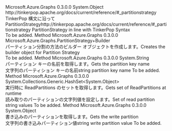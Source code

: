 <Type Name="PartitionStrategy" FullName="Microsoft.Azure.Graphs.PartitionStrategy">
  <TypeSignature Language="C#" Value="public sealed class PartitionStrategy" />
  <TypeSignature Language="ILAsm" Value=".class public auto ansi sealed beforefieldinit PartitionStrategy extends System.Object" />
  <TypeSignature Language="DocId" Value="T:Microsoft.Azure.Graphs.PartitionStrategy" />
  <TypeSignature Language="VB.NET" Value="Public NotInheritable Class PartitionStrategy" />
  <TypeSignature Language="F#" Value="type PartitionStrategy = class" />
  <AssemblyInfo>
    <AssemblyName>Microsoft.Azure.Graphs</AssemblyName>
    <AssemblyVersion>0.3.0.0</AssemblyVersion>
  </AssemblyInfo>
  <Base>
    <BaseTypeName>System.Object</BaseTypeName>
  </Base>
  <Interfaces />
  <Docs>
    <summary>
             <span data-ttu-id="11e36-101">http://tinkerpop.apache.org/docs/current/reference/#_partitionstrategy TinkerPop 構文に沿って PartitionStrategy</span><span class="sxs-lookup"><span data-stu-id="11e36-101">http://tinkerpop.apache.org/docs/current/reference/#_partitionstrategy PartitionStrategy in line with TinkerPop Syntax</span></span>
             </summary>
    <remarks>To be added.</remarks>
  </Docs>
  <Members>
    <Member MemberName="Build">
      <MemberSignature Language="C#" Value="public static Microsoft.Azure.Graphs.PartitionStrategy.Builder Build ();" />
      <MemberSignature Language="ILAsm" Value=".method public static hidebysig class Microsoft.Azure.Graphs.PartitionStrategy/Builder Build() cil managed" />
      <MemberSignature Language="DocId" Value="M:Microsoft.Azure.Graphs.PartitionStrategy.Build" />
      <MemberSignature Language="VB.NET" Value="Public Shared Function Build () As PartitionStrategy.Builder" />
      <MemberSignature Language="F#" Value="static member Build : unit -&gt; Microsoft.Azure.Graphs.PartitionStrategy.Builder" Usage="Microsoft.Azure.Graphs.PartitionStrategy.Build " />
      <MemberType>Method</MemberType>
      <AssemblyInfo>
        <AssemblyName>Microsoft.Azure.Graphs</AssemblyName>
        <AssemblyVersion>0.3.0.0</AssemblyVersion>
      </AssemblyInfo>
      <ReturnValue>
        <ReturnType>Microsoft.Azure.Graphs.PartitionStrategy+Builder</ReturnType>
      </ReturnValue>
      <Parameters />
      <Docs>
        <summary>
            <span data-ttu-id="11e36-102">パーティション分割の方法のビルダー オブジェクトを作成します。</span><span class="sxs-lookup"><span data-stu-id="11e36-102">Creates the builder object for Partition Strategy</span></span>
            </summary>
        <returns />
        <remarks>To be added.</remarks>
      </Docs>
    </Member>
    <Member MemberName="GetPartitionKey">
      <MemberSignature Language="C#" Value="public string GetPartitionKey ();" />
      <MemberSignature Language="ILAsm" Value=".method public hidebysig instance string GetPartitionKey() cil managed" />
      <MemberSignature Language="DocId" Value="M:Microsoft.Azure.Graphs.PartitionStrategy.GetPartitionKey" />
      <MemberSignature Language="VB.NET" Value="Public Function GetPartitionKey () As String" />
      <MemberSignature Language="F#" Value="member this.GetPartitionKey : unit -&gt; string" Usage="partitionStrategy.GetPartitionKey " />
      <MemberType>Method</MemberType>
      <AssemblyInfo>
        <AssemblyName>Microsoft.Azure.Graphs</AssemblyName>
        <AssemblyVersion>0.3.0.0</AssemblyVersion>
      </AssemblyInfo>
      <ReturnValue>
        <ReturnType>System.String</ReturnType>
      </ReturnValue>
      <Parameters />
      <Docs>
        <summary>
            <span data-ttu-id="11e36-103">パーティション キーの名前を取得します。</span><span class="sxs-lookup"><span data-stu-id="11e36-103">Gets the partition key name</span></span>
            </summary>
        <returns><span data-ttu-id="11e36-104">文字列のパーティション キーの名前</span><span class="sxs-lookup"><span data-stu-id="11e36-104">string partition key name</span></span></returns>
        <remarks>To be added.</remarks>
      </Docs>
    </Member>
    <Member MemberName="GetReadPartitions">
      <MemberSignature Language="C#" Value="public System.Collections.Generic.HashSet&lt;object&gt; GetReadPartitions ();" />
      <MemberSignature Language="ILAsm" Value=".method public hidebysig instance class System.Collections.Generic.HashSet`1&lt;object&gt; GetReadPartitions() cil managed" />
      <MemberSignature Language="DocId" Value="M:Microsoft.Azure.Graphs.PartitionStrategy.GetReadPartitions" />
      <MemberSignature Language="VB.NET" Value="Public Function GetReadPartitions () As HashSet(Of Object)" />
      <MemberSignature Language="F#" Value="member this.GetReadPartitions : unit -&gt; System.Collections.Generic.HashSet&lt;obj&gt;" Usage="partitionStrategy.GetReadPartitions " />
      <MemberType>Method</MemberType>
      <AssemblyInfo>
        <AssemblyName>Microsoft.Azure.Graphs</AssemblyName>
        <AssemblyVersion>0.3.0.0</AssemblyVersion>
      </AssemblyInfo>
      <ReturnValue>
        <ReturnType>System.Collections.Generic.HashSet&lt;System.Object&gt;</ReturnType>
      </ReturnValue>
      <Parameters />
      <Docs>
        <summary>
            <span data-ttu-id="11e36-105">実行時に ReadPartitions のセットを取得します。</span><span class="sxs-lookup"><span data-stu-id="11e36-105">Gets set of ReadPartitions at runtime</span></span>
            </summary>
        <returns><span data-ttu-id="11e36-106">読み取りのパーティションの文字列値を設定します。</span><span class="sxs-lookup"><span data-stu-id="11e36-106">Set of read partition string values</span></span></returns>
        <remarks>To be added.</remarks>
      </Docs>
    </Member>
    <Member MemberName="GetWritePartition">
      <MemberSignature Language="C#" Value="public object GetWritePartition ();" />
      <MemberSignature Language="ILAsm" Value=".method public hidebysig instance object GetWritePartition() cil managed" />
      <MemberSignature Language="DocId" Value="M:Microsoft.Azure.Graphs.PartitionStrategy.GetWritePartition" />
      <MemberSignature Language="VB.NET" Value="Public Function GetWritePartition () As Object" />
      <MemberSignature Language="F#" Value="member this.GetWritePartition : unit -&gt; obj" Usage="partitionStrategy.GetWritePartition " />
      <MemberType>Method</MemberType>
      <AssemblyInfo>
        <AssemblyName>Microsoft.Azure.Graphs</AssemblyName>
        <AssemblyVersion>0.3.0.0</AssemblyVersion>
      </AssemblyInfo>
      <ReturnValue>
        <ReturnType>System.Object</ReturnType>
      </ReturnValue>
      <Parameters />
      <Docs>
        <summary>
            <span data-ttu-id="11e36-107">書き込みのパーティションを取得します。</span><span class="sxs-lookup"><span data-stu-id="11e36-107">Gets the write partition</span></span>
            </summary>
        <returns><span data-ttu-id="11e36-108">文字列の書き込みパーティション値</span><span class="sxs-lookup"><span data-stu-id="11e36-108">string write partition value</span></span></returns>
        <remarks>To be added.</remarks>
      </Docs>
    </Member>
  </Members>
</Type>
